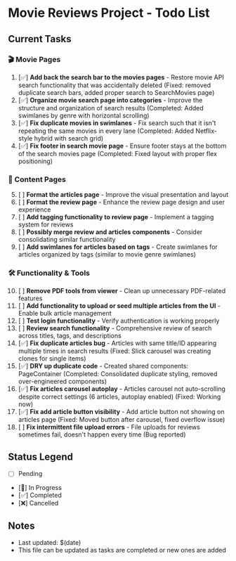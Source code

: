 # Movie Reviews Project - Todo List

## Current Tasks

### 🎬 Movie Pages
1. [✅] **Add back the search bar to the movies pages** - Restore movie API search functionality that was accidentally deleted (Fixed: removed duplicate search bars, added proper search to SearchMovies page)
2. [✅] **Organize movie search page into categories** - Improve the structure and organization of search results (Completed: Added swimlanes by genre with horizontal scrolling)
3. [✅] **Fix duplicate movies in swimlanes** - Fix search such that it isn't repeating the same movies in every lane (Completed: Added Netflix-style hybrid with search grid)
4. [✅] **Fix footer in search movie page** - Ensure footer stays at the bottom of the search movies page (Completed: Fixed layout with proper flex positioning)

### 📝 Content Pages
5. [ ] **Format the articles page** - Improve the visual presentation and layout
6. [ ] **Format the review page** - Enhance the review page design and user experience
7. [ ] **Add tagging functionality to review page** - Implement a tagging system for reviews
8. [ ] **Possibly merge review and articles components** - Consider consolidating similar functionality
9. [ ] **Add swimlanes for articles based on tags** - Create swimlanes for articles organized by tags (similar to movie genre swimlanes)

### 🛠️ Functionality & Tools
10. [ ] **Remove PDF tools from viewer** - Clean up unnecessary PDF-related features
11. [ ] **Add functionality to upload or seed multiple articles from the UI** - Enable bulk article management
12. [ ] **Test login functionality** - Verify authentication is working properly
13. [ ] **Review search functionality** - Comprehensive review of search across titles, tags, and descriptions
14. [✅] **Fix duplicate articles bug** - Articles with same title/ID appearing multiple times in search results (Fixed: Slick carousel was creating clones for single items)
15. [✅] **DRY up duplicate code** - Created shared components: PageContainer (Completed: Consolidated duplicate styling, removed over-engineered components)
16. [✅] **Fix articles carousel autoplay** - Articles carousel not auto-scrolling despite correct settings (6 articles, autoplay enabled) (Fixed: Working now)
17. [✅] **Fix add article button visibility** - Add article button not showing on articles page (Fixed: Moved button after carousel, fixed overflow issue)
18. [ ] **Fix intermittent file upload errors** - File uploads for reviews sometimes fail, doesn't happen every time (Bug reported)

## Status Legend
- [ ] Pending
- [🔄] In Progress
- [✅] Completed
- [❌] Cancelled

## Notes
- Last updated: $(date)
- This file can be updated as tasks are completed or new ones are added

